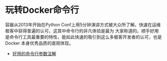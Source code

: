 
# 玩转Docker命令行

容器从2013年开始在Python
Conf上用5分钟演讲方式被大众所了解。快速在运维极客中获得普遍的认可，这其中命令行的非凡体验是最为
大家称道的。顺手好用是命令行工具最重要的特性，能如此快速的吸引到这么多极客开发者的认可，也是Docker
本身优秀品质的直观体现。

- [好用的命令行参数注解](CommandOptions.md)
